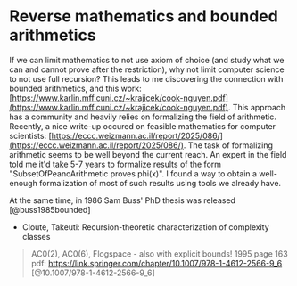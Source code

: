 # Reverse mathematics and bounded arithmetics
If we can limit mathematics to not use axiom of choice (and study what we can and cannot prove after the restriction), why
not limit computer science to not use full recursion? This leads to me discovering the connection with bounded arithmetics,
and this work: [https://www.karlin.mff.cuni.cz/~krajicek/cook-nguyen.pdf](https://www.karlin.mff.cuni.cz/~krajicek/cook-nguyen.pdf). This approach has a community and heavily relies on formalizing the field of arithmetic. Recently, a nice write-up occured on feasible mathematics for computer scientists: [https://eccc.weizmann.ac.il/report/2025/086/](https://eccc.weizmann.ac.il/report/2025/086/). The task of formalizing arithmetic seems to be well beyond the current reach. An expert in the field told me it'd take 5-7 years to formalize results of the form "SubsetOfPeanoArithmetic proves phi(x)". I found a way to obtain a well-enough formalization of most of such results using tools we already have.


At the same time, in 1986 Sam Buss' PhD thesis was released [@buss1985bounded]


- Cloute, Takeuti: Recursion-theoretic characterization of complexity classes
> AC0(2), AC0(6), Flogspace - also with explicit bounds!
1995
> page 163 pdf: https://link.springer.com/chapter/10.1007/978-1-4612-2566-9_6
[@10.1007/978-1-4612-2566-9_6]
